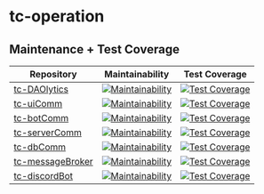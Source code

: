 # tc-operation

## Maintenance + Test Coverage

| Repository | Maintainability | Test Coverage |
|-|-|-|
| [tc-DAOlytics](https://github.com/RnDAO/tc-DAOlytics) | [![Maintainability](https://api.codeclimate.com/v1/badges/31d78097203ec958c3c8/maintainability)](https://codeclimate.com/repos/6450033e75eb907ee9a34c96/maintainability) | [![Test Coverage](https://api.codeclimate.com/v1/badges/31d78097203ec958c3c8/test_coverage)](https://codeclimate.com/repos/6450033e75eb907ee9a34c96/test_coverage) | 
| [tc-uiComm](https://github.com/RnDAO/tc-uiComm) | [![Maintainability](https://api.codeclimate.com/v1/badges/35792fb5b2e30c99022c/maintainability)](https://codeclimate.com/github/RnDAO/tc-uiComm/maintainability) | [![Test Coverage](https://api.codeclimate.com/v1/badges/35792fb5b2e30c99022c/test_coverage)](https://codeclimate.com/github/RnDAO/tc-uiComm/test_coverage) |
| [tc-botComm](https://github.com/RnDAO/tc-botComm) | [![Maintainability](https://api.codeclimate.com/v1/badges/bbe753726b9ecb129382/maintainability)](https://codeclimate.com/github/RnDAO/tc-botComm/maintainability) | [![Test Coverage](https://api.codeclimate.com/v1/badges/bbe753726b9ecb129382/test_coverage)](https://codeclimate.com/github/RnDAO/tc-botComm/test_coverage) |
| [tc-serverComm](https://github.com/RnDAO/tc-serverComm) | [![Maintainability](https://api.codeclimate.com/v1/badges/a3f4a30c736bae992234/maintainability)](https://codeclimate.com/github/RnDAO/tc-serverComm/maintainability) | [![Test Coverage](https://api.codeclimate.com/v1/badges/a3f4a30c736bae992234/test_coverage)](https://codeclimate.com/github/RnDAO/tc-serverComm/test_coverage) |
| [tc-dbComm](https://github.com/RnDAO/tc-dbComm) | [![Maintainability](https://api.codeclimate.com/v1/badges/52d516c2ad7c262adb37/maintainability)](https://codeclimate.com/github/RnDAO/tc-dbComm/maintainability) | [![Test Coverage](https://api.codeclimate.com/v1/badges/52d516c2ad7c262adb37/test_coverage)](https://codeclimate.com/github/RnDAO/tc-dbComm/test_coverage) |
| [tc-messageBroker](https://github.com/RnDAO/tc-messageBroker) | [![Maintainability](https://api.codeclimate.com/v1/badges/3bfc028af8f41cd1cd0c/maintainability)](https://codeclimate.com/github/RnDAO/tc-messageBroker/maintainability) | [![Test Coverage](https://api.codeclimate.com/v1/badges/3bfc028af8f41cd1cd0c/test_coverage)](https://codeclimate.com/github/RnDAO/tc-messageBroker/test_coverage) |
| [tc-discordBot](https://github.com/RnDAO/tc-discordBot) | [![Maintainability](https://api.codeclimate.com/v1/badges/e1239b895f0ee2569b61/maintainability)](https://codeclimate.com/github/RnDAO/tc-discordBot/maintainability) | [![Test Coverage](https://api.codeclimate.com/v1/badges/e1239b895f0ee2569b61/test_coverage)](https://codeclimate.com/github/RnDAO/tc-discordBot/test_coverage) |